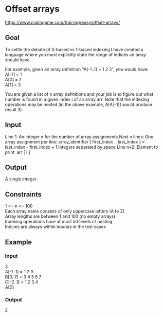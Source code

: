 # Offset arrays
https://www.codingame.com/training/easy/offset-arrays/

## Goal
To settle the debate of 0-based vs 1-based indexing I have created a language where you must explicitly state the range of indices an array should have.

For example, given an array definition "A[-1..1] = 1 2 3", you would have: <br>
A[-1] = 1 <br>
A[0] = 2 <br>
A[1] = 3

You are given a list of n array definitions and your job is to figure out what number is found in a given index i of an array arr. Note that the indexing operations may be nested (in the above example, A[A[-1]] would produce result 3).

## Input
Line 1: An integer n for the number of array assignments
Next n lines: One array assignment per line: array_identifier [ first_index .. last_index ] = last_index - first_index + 1 integers separated by space
Line n+2: Element to print: arr [ i ]

## Output
A single integer

## Constraints
1 <= n <= 100 <br>
Each array name consists of only uppercase letters (A to Z) <br>
Array lengths are between 1 and 100 (no empty arrays) <br>
Indexing operations have at most 50 levels of nesting <br>
Indices are always within bounds in the test cases

## Example
### Input
3 <br>
A[-1..1] = 1 2 3 <br>
B[3..7] = 3 4 5 6 7 <br>
C[-2..1] = 1 2 3 4 <br>
A[0]

### Output
2
